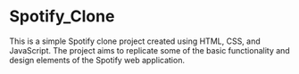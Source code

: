 # Spotify_Clone
This is a simple Spotify clone project created using HTML, CSS, and JavaScript. The project aims to replicate some of the basic functionality and design elements of the Spotify web application.
